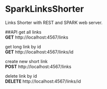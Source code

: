 # SparkLinksShorter
Links Shorter with REST and SPARK web server.

##API
get all links  
**GET** http://localhost:4567/links

get long link by id  
**GET** http://localhost:4567/links/id

create new short link  
**POST** http://localhost:4567/links

delete link by id  
**DELETE** http://localhost:4567/links/id

